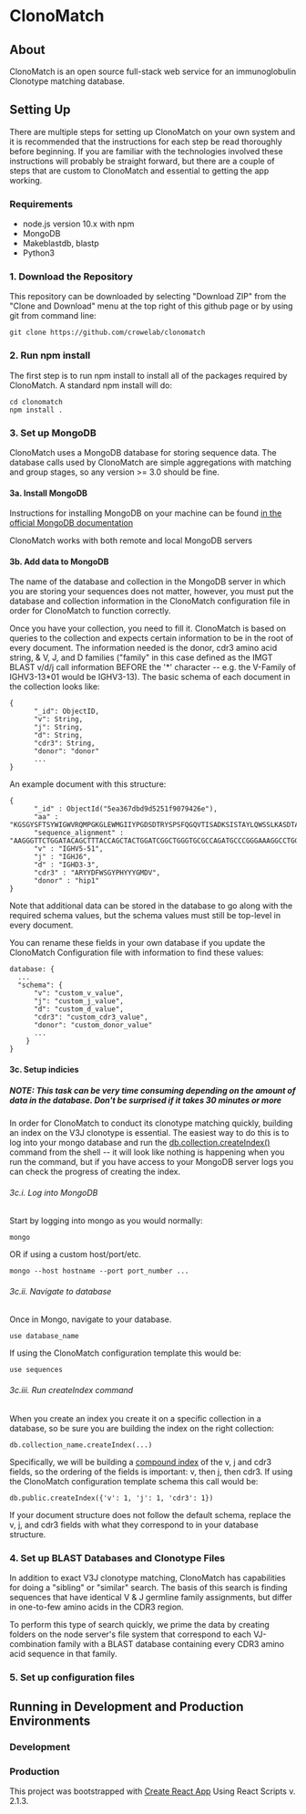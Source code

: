 # ClonoMatch

## About

ClonoMatch is an open source full-stack web service for an immunoglobulin Clonotype matching database.

## Setting Up

There are multiple steps for setting up ClonoMatch on your own system and it is recommended that the instructions for each step be read thoroughly before beginning. If you are familiar with the technologies involved these instructions will probably be straight forward, but there are a couple of steps that are custom to ClonoMatch and essential to getting the app working.

### Requirements
- node.js version 10.x with npm
- MongoDB
- Makeblastdb, blastp
- Python3

### 1. Download the Repository
This repository can be downloaded by selecting "Download ZIP" from the "Clone and Download" menu at the top right of this github page or by using git from command line:

```
git clone https://github.com/crowelab/clonomatch
```

### 2. Run npm install
The first step is to run npm install to install all of the packages required by ClonoMatch. A standard npm install will do:

```
cd clonomatch
npm install .
```

### 3. Set up MongoDB
ClonoMatch uses a MongoDB database for storing sequence data. The database calls used by ClonoMatch are simple aggregations with matching and group stages, so any version >= 3.0 should be fine.

#### 3a. Install MongoDB

Instructions for installing MongoDB on your machine can be found [in the official MongoDB documentation](https://docs.mongodb.com/manual/installation/)

ClonoMatch works with both remote and local MongoDB servers

#### 3b. Add data to MongoDB
The name of the database and collection in the MongoDB server in which you are storing your sequences does not matter, however, you must put the database and collection information in the ClonoMatch configuration file in order for ClonoMatch to function correctly.

Once you have your collection, you need to fill it. ClonoMatch is based on queries to the collection and expects certain information to be in the root of every document. The information needed is the donor, cdr3 amino acid string, & V, J, and D families ("family" in this case defined as the IMGT BLAST v/d/j call information BEFORE the '\*' character -- e.g. the V-Family of IGHV3-13\*01 would be IGHV3-13). The basic schema of each document in the collection looks like:

```
{
      "_id": ObjectID,
      "v": String,
      "j": String,
      "d": String,
      "cdr3": String,
      "donor": "donor"
      ...
}
```

An example document with this structure:
```
{ 
      "_id" : ObjectId("5ea367dbd9d5251f9079426e"), 
      "aa" : "KGSGYSFTSYWIGWVRQMPGKGLEWMGIIYPGDSDTRYSPSFQGQVTISADKSISTAYLQWSSLKASDTAMYYCARYYDFWSGYPHYYYGMDVWGQ",
      "sequence_alignment" : "AAGGGTTCTGGATACAGCTTTACCAGCTACTGGATCGGCTGGGTGCGCCAGATGCCCGGGAAAGGCCTGGAGTGGATGGGGATCATCTATCCTGGTGACTCTGATACCAGATACAGCCCGTCCTTCCAAGGCCAGGTCACCATCTCAGCCGACAAGTCCATCAGCACCGCCTACCTGCAGTGGAGCAGCCTGAAGGCCTCGGACACCGCCATGTATTACTGTGCGAGATATTACGATTTTTGGAGTGGTTACCCCCACTACTACTACGGTATGGACGTCTGGGGCCAA",
      "v" : "IGHV5-51",
      "j" : "IGHJ6",
      "d" : "IGHD3-3",
      "cdr3" : "ARYYDFWSGYPHYYYGMDV",
      "donor" : "hip1"
}
```

Note that additional data can be stored in the database to go along with the required schema values, but the schema values must still be top-level in every document.

You can rename these fields in your own database if you update the ClonoMatch Configuration file with information to find these values:
```
database: {
  ...
  "schema": {
      "v": "custom_v_value",
      "j": "custom_j_value",
      "d": "custom_d_value",
      "cdr3": "custom_cdr3_value",
      "donor": "custom_donor_value"
      ...
    }
}
```

#### 3c. Setup indicies
##### NOTE: This task can be very time consuming depending on the amount of data in the database. Don't be surprised if it takes 30 minutes or more

In order for ClonoMatch to conduct its clonotype matching quickly, building an index on the V3J clonotype is essential. The easiest way to do this is to log into your mongo database and run the [db.collection.createIndex()](https://docs.mongodb.com/manual/reference/method/db.collection.createIndex/) command from the shell -- it will look like nothing is happening when you run the command, but if you have access to your MongoDB server logs you can check the progress of creating the index. 

###### 3c.i. Log into MongoDB
Start by logging into mongo as you would normally:
```
mongo
```
OR if using a custom host/port/etc.
```
mongo --host hostname --port port_number ...
```

###### 3c.ii. Navigate to database
Once in Mongo, navigate to your database.
```
use database_name
```
If using the ClonoMatch configuration template this would be:
```
use sequences
```

###### 3c.iii. Run createIndex command
When you create an index you create it on a specific collection in a database, so be sure you are building the index on the right collection:
```
db.collection_name.createIndex(...)
```

Specifically, we will be building a [compound index](https://docs.mongodb.com/manual/core/index-compound/) of the v, j and cdr3 fields, so the ordering of the fields is important: v, then j, then cdr3. If using the ClonoMatch configuration template schema this call would be:
```
db.public.createIndex({'v': 1, 'j': 1, 'cdr3': 1})
```

If your document structure does not follow the default schema, replace the v, j, and cdr3 fields with what they correspond to in your database structure.

### 4. Set up BLAST Databases and Clonotype Files
In addition to exact V3J clonotype matching, ClonoMatch has capabilities for doing a "sibling" or "similar" search. The basis of this search is finding sequences that have identical V & J germline family assignments, but differ in one-to-few amino acids in the CDR3 region.

To perform this type of search quickly, we prime the data by creating folders on the node server's file system that correspond to each VJ-combination family with a BLAST database containing every CDR3 amino acid sequence in that family.

### 5. Set up configuration files

## Running in Development and Production Environments

### Development

### Production



This project was bootstrapped with [Create React App](https://github.com/facebookincubator/create-react-app) Using React Scripts v. 2.1.3.
